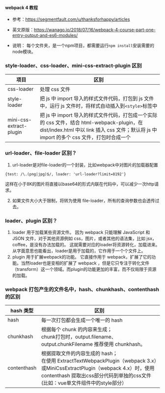 #### webpack 4 教程
* 参考：https://segmentfault.com/u/thanksforhappy/articles
* 英文原版：https://wanago.io/2018/07/16/webpack-4-course-part-one-entry-output-and-es6-modules/

* 说明：
每个文件夹，是一个npm项目，都需要运行`npm install`安装需要的node模块。

### style-loader、css-loader、mini-css-extract-plugin 区别
项目 | 区别
--- | ---
css-loader | 处理 css 文件
style-loader | 把 js 中 import 导入的样式文件代码，打包到 js 文件中，运行 js 文件时，将样式自动插入到`<style>`标签中
mini-css-extract-plugin | 把 js 中 import 导入的样式文件代码，打包成一个实际的 css 文件，结合 html-webpack-plugin，在 dist/index.html 中以 link 插入 css 文件；默认将 js 中 import 的多个 css 文件，打包时合成一个

### url-loader、file-loader 区别？
1. url-loader是对file-loader的一个封装，比如webpack中对图片的加载器配置
```
{test: /\.(png|jpg)$/, loader: 'url-loader?limit=8192'}
```
这样在小于8K的图片将直接以base64的形式内联在代码中，可以减少一次http请求。

2. 如果文件大小大于限制，将转为使用 file-loader，所有的查询参数也会透传过去。

### loader、plugin 区别？
1. loader 用于加载某些资源文件。
因为 webpack 只能理解 JavaScript 和 JSON 文件，对于其他资源例如 css，图片，或者其他的语法集，比如 jsx， coffee，是没有办法加载的。 这就需要对应的loader将资源转化，加载进来。从字面意思也能看出，loader是用于加载的，它作用于一个个文件上。
2. plugin 用于扩展webpack的功能。
它直接作用于 webpack，扩展了它的功能。当然loader也是变相的扩展了 webpack ，但是它只专注于转化文件（transform）这一个领域。而plugin的功能更加的丰富，而不仅局限于资源的加载。

### webpack 打包产生的文件名中，hash、chunkhash、contenthash 的区别
hash 类型 | 区别
--- | ---
hash | 每一次打包都会生成一个唯一的 hash
chunkhash | 根据每个 chunk 的内容来生成；<br/>chunk打包时，output.filename、output.chunkFilename 推荐使用 chunkhash。
contenthash | 根据提取文件的内容生成的 hash；<br/>在使用 ExtractTextWebpackPlugin（webpack 3.x）或MiniCssExtractPlugin（webpack 4.x）时，使用 contenthash 提取出css部分代码到单独的css文件(比如：vue单文件组件中的style部分）
